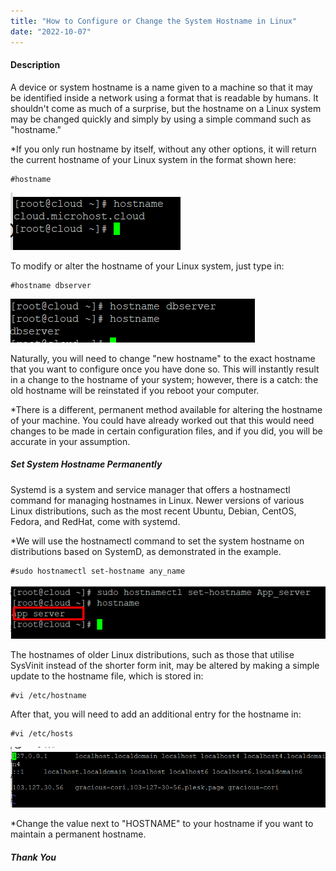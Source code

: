 ```yaml
---
title: "How to Configure or Change the System Hostname in Linux"
date: "2022-10-07"
---
```


#### **Description**

A device or system hostname is a name given to a machine so that it may be identified inside a network using a format that is readable by humans. It shouldn't come as much of a surprise, but the hostname on a Linux system may be changed quickly and simply by using a simple command such as "hostname."

\*If you only run hostname by itself, without any other options, it will return the current hostname of your Linux system in the format shown here:

```
#hostname
```

![](images/image-224.png)

To modify or alter the hostname of your Linux system, just type in:

```
#hostname dbserver
```

![](images/image-225.png)

Naturally, you will need to change "new hostname" to the exact hostname that you want to configure once you have done so. This will instantly result in a change to the hostname of your system; however, there is a catch: the old hostname will be reinstated if you reboot your computer.

\*There is a different, permanent method available for altering the hostname of your machine. You could have already worked out that this would need changes to be made in certain configuration files, and if you did, you will be accurate in your assumption.

##### **Set System Hostname Permanently**

Systemd is a system and service manager that offers a hostnamectl command for managing hostnames in Linux. Newer versions of various Linux distributions, such as the most recent Ubuntu, Debian, CentOS, Fedora, and RedHat, come with systemd.

\*We will use the hostnamectl command to set the system hostname on distributions based on SystemD, as demonstrated in the example.

```
#sudo hostnamectl set-hostname any_name
```

![](images/image-226.png)

The hostnames of older Linux distributions, such as those that utilise SysVinit instead of the shorter form init, may be altered by making a simple update to the hostname file, which is stored in:

```
#vi /etc/hostname
```

After that, you will need to add an additional entry for the hostname in:

```
#vi /etc/hosts
```

![](images/image-227.png)

\*Change the value next to "HOSTNAME" to your hostname if you want to maintain a permanent hostname.

##### **Thank You**
